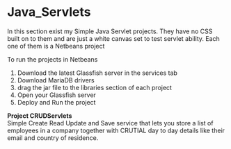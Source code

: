 # Java_Servlets

In this section exist my Simple Java Servlet projects. They have no CSS built on to them and are just a white canvas set to test servlet ability. Each one of them is a Netbeans project

To run the projects in Netbeans
1. Download the latest Glassfish server in the services tab
2. Download MariaDB drivers 
3. drag the jar file to the libraries section of each project
4. Open your Glassfish server 
5. Deploy and Run the project

**Project CRUDServlets**\
Simple Create Read Update and Save service that lets you store a list of employees in a company together with CRUTIAL day to day details like their email and country of residence. 
